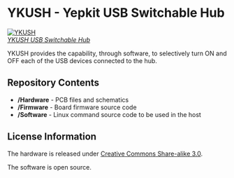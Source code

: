 YKUSH - Yepkit USB Switchable Hub
=================================

[![YKUSH](https://www.yepkit.com/bundles/yepkitstore/images/products/ykush/YKUSH_img.png)  
*YKUSH USB Switchable Hub*](https://www.yepkit.com/products/ykush)


YKUSH provides the capability, through software, to selectively turn ON and OFF each of the USB devices connected to the hub.


Repository Contents
-------------------

* **/Hardware** - PCB files and schematics
* **/Firmware** - Board firmware source code
* **/Software** - Linux command source code to be used in the host



License Information
-------------------

The hardware is released under [Creative Commons Share-alike 3.0](http://creativecommons.org/licenses/by-sa/3.0/).

The software is open source.
